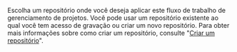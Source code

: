Escolha um repositório onde você deseja aplicar este fluxo de trabalho de gerenciamento de projetos. Você pode usar um repositório existente ao qual você tem acesso de gravação ou criar um novo repositório. Para obter mais informações sobre como criar um repositório, consulte "[Criar um repositório](/articles/creating-a-new-repository)".